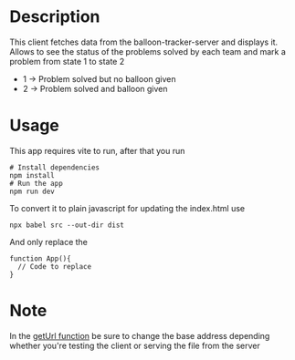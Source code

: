 # Description
This client fetches data from the balloon-tracker-server and displays it.
Allows to see the status of the problems solved by each team and mark a problem from state 1 to state 2
- 1 -> Problem solved but no balloon given
- 2 -> Problem solved and balloon given

# Usage
This app requires vite to run, after that you run
```
# Install dependencies
npm install
# Run the app
npm run dev
```

To convert it to plain javascript for updating the index.html use
```
npx babel src --out-dir dist
```
And only replace the
```
function App(){
  // Code to replace
}
```

# Note
In the [getUrl function](https://github.com/DT3264/balloon-tracker/blob/main/balloon-tracker-client/src/main.jsx#L13) be sure to change the base address depending whether you're testing the client or serving the file from the server
